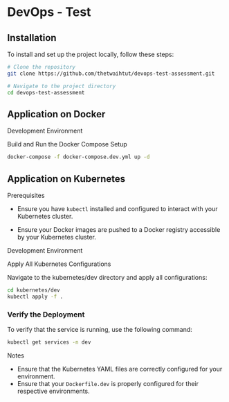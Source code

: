 # DevOps - Test

## Installation
To install and set up the project locally, follow these steps:

```bash
# Clone the repository
git clone https://github.com/thetwaihtut/devops-test-assessment.git

# Navigate to the project directory
cd devops-test-assessment
```
## Application on Docker

Development Environment

Build and Run the Docker Compose Setup

```bash
docker-compose -f docker-compose.dev.yml up -d
```
## Application on Kubernetes

Prerequisites

* Ensure you have ```kubectl``` installed and configured to interact with your Kubernetes cluster.

* Ensure your Docker images are pushed to a Docker registry accessible by your Kubernetes cluster.

Development Environment

Apply All Kubernetes Configurations

Navigate to the kubernetes/dev directory and apply all configurations:

```bash
cd kubernetes/dev
kubectl apply -f .
```
### Verify the Deployment
To verify that the service is running, use the following command:

```bash
kubectl get services -n dev
```
Notes

* Ensure that the Kubernetes YAML files are correctly configured for your environment.
* Ensure that your ```Dockerfile.dev``` is properly configured for their respective environments.

